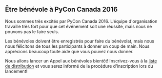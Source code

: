 ## Être bénévole à PyCon Canada 2016

Nous sommes très excités par PyCon Canada 2016. L'équipe d'organisation travaille très fort pour que cet événement soit une réussite, mais nous ne pouvons pas le faire seuls.

Les bénévoles doivent être enregistrés pour faire du bénévolat, mais nous nous félicitons de tous les participants à donner un coup de main. Nous apprécions beaucoup toute aide que vous pouvez nous donner.

Nous allons lancer un Appel aux bénévoles bientôt!
Inscrivez-vous à la [liste de distribution](http://eepurl.com/bs9mG9) et vous serez informé de la procédure d'inscription lors du lancement!




